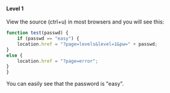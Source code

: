 #### Level 1

View the source (ctrl+u) in most browsers and you will see this:
```javascript
function test(passwd) {
    if (passwd == "easy") {
    location.href = "?page=levels&level=1&pw=" + passwd;
}
else {
    location.href = "?page=error";
}
}
```

You can easily see that the password is "easy".